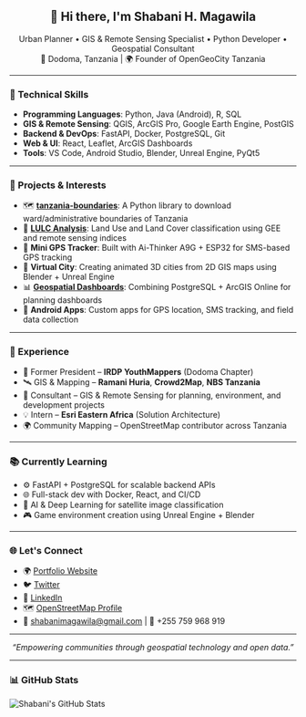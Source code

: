<!-- README.md -->

<h2 align="center">👋 Hi there, I'm Shabani H. Magawila</h2>

<p align="center">
  Urban Planner • GIS & Remote Sensing Specialist • Python Developer • Geospatial Consultant<br>
  📍 Dodoma, Tanzania | 🌍 Founder of OpenGeoCity Tanzania
</p>

---

### 🔧 Technical Skills

- **Programming Languages**: Python, Java (Android), R, SQL
- **GIS & Remote Sensing**: QGIS, ArcGIS Pro, Google Earth Engine, PostGIS
- **Backend & DevOps**: FastAPI, Docker, PostgreSQL, Git
- **Web & UI**: React, Leaflet, ArcGIS Dashboards
- **Tools**: VS Code, Android Studio, Blender, Unreal Engine, PyQt5

---

### 🚀 Projects & Interests

- 🗺️ **[tanzania-boundaries](#)**: A Python library to download ward/administrative boundaries of Tanzania
- 🌾 **[LULC Analysis](https://code.earthengine.google.com/ff59f8823f418c55f01ffa5e7091d1fe)**: Land Use and Land Cover classification using GEE and remote sensing indices
- 📡 **Mini GPS Tracker**: Built with Ai-Thinker A9G + ESP32 for SMS-based GPS tracking
- 🌆 **Virtual City**: Creating animated 3D cities from 2D GIS maps using Blender + Unreal Engine
- 📊 **[Geospatial Dashboards](https://gistz.nbs.go.tz/portal/apps/experiencebuilder/experience/?id=0ff51ecf002244a7a1c0f74291df7b54)**: Combining PostgreSQL + ArcGIS Online for planning dashboards
- 📱 **Android Apps**: Custom apps for GPS location, SMS tracking, and field data collection

---

### 🏢 Experience

- 🧭 Former President – **IRDP YouthMappers** (Dodoma Chapter)
- 🛰️ GIS & Mapping – **Ramani Huria**, **Crowd2Map**, **NBS Tanzania**
- 💼 Consultant – GIS & Remote Sensing for planning, environment, and development projects
- 💡 Intern – **Esri Eastern Africa** (Solution Architecture)
- 🌍 Community Mapping – OpenStreetMap contributor across Tanzania

---

### 📚 Currently Learning

- ⚙️ FastAPI + PostgreSQL for scalable backend APIs
- 🌐 Full-stack dev with Docker, React, and CI/CD
- 🧠 AI & Deep Learning for satellite image classification
- 🎮 Game environment creation using Unreal Engine + Blender

---

### 🌐 Let's Connect

- 🌍 [Portfolio Website](https://sites.google.com/view/shaban-magawila)
- 🐦 [Twitter](https://twitter.com/ShabaniMagawila)
- 💼 [LinkedIn](https://linkedin.com/in/shabanimagawila)
- 🗺️ [OpenStreetMap Profile](https://www.openstreetmap.org/user/SHABANI%20MAGAWILA)
- 📧 shabanimagawila@gmail.com | 📱 +255 759 968 919

---

<p align="center"><em>“Empowering communities through geospatial technology and open data.”</em></p>

---

### 📊 GitHub Stats

![Shabani's GitHub Stats](https://github-readme-stats.vercel.app/api?username=ShabaniMagawila&count_private=true&show_icons=true)

